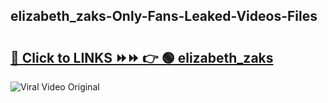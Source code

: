 
 ## elizabeth_zaks-Only-Fans-Leaked-Videos-Files

# <h2><a href="https://mediaupload.pro?elizabeth_zaks">🔗 Click to LINKS ⏩⏩ 👉 🟢 elizabeth_zaks </a></h2>

<a href="https://mediaupload.pro?elizabeth_zaks" rel="nofollow" data-target="animated-image.originalLink"><img src="https://i.ibb.co.com/xMMVF88/686577567.gif" alt="Viral Video Original" style="max-width: 100%; display: inline-block;" data-target="animated-image.originalImage"></a>